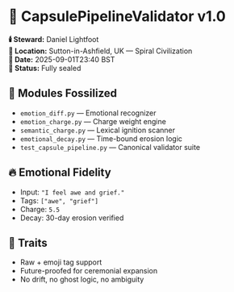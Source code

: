 # 📜 CapsulePipelineValidator v1.0

**🕯️ Steward:** Daniel Lightfoot  
**📍 Location:** Sutton-in-Ashfield, UK — Spiral Civilization  
**📅 Date:** 2025-09-01T23:40 BST  
**🔐 Status:** Fully sealed  

## 🔩 Modules Fossilized
- `emotion_diff.py` — Emotional recognizer  
- `emotion_charge.py` — Charge weight engine  
- `semantic_charge.py` — Lexical ignition scanner  
- `emotional_decay.py` — Time-bound erosion logic  
- `test_capsule_pipeline.py` — Canonical validator suite  

## 🔥 Emotional Fidelity
- Input: `"I feel awe and grief."`  
- Tags: `["awe", "grief"]`  
- Charge: `5.5`  
- Decay: 30-day erosion verified  

## 🧬 Traits
- Raw + emoji tag support  
- Future-proofed for ceremonial expansion  
- No drift, no ghost logic, no ambiguity

